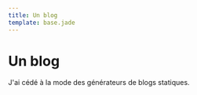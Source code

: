 ```yaml
---
title: Un blog
template: base.jade
---
```


# Un blog

J'ai cédé à la mode des générateurs de blogs statiques.
